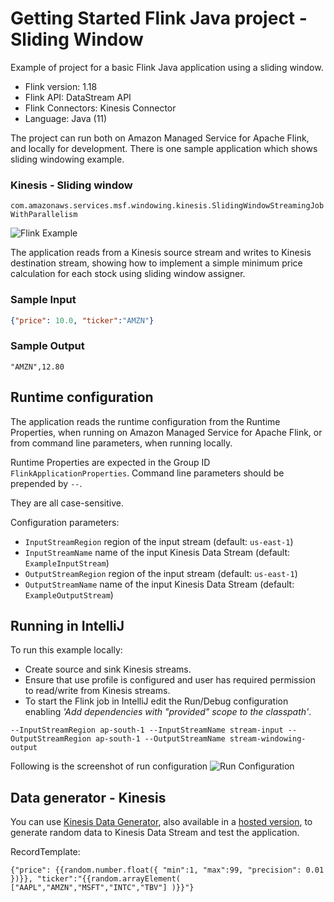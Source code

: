 # Getting Started Flink Java project - Sliding Window

Example of project for a basic Flink Java application using a sliding window.

* Flink version: 1.18
* Flink API: DataStream API
* Flink Connectors: Kinesis Connector
* Language: Java (11)

The project can run both on Amazon Managed Service for Apache Flink, and locally for development.
There is one sample application which shows sliding windowing example.

### Kinesis - Sliding window
`com.amazonaws.services.msf.windowing.kinesis.SlidingWindowStreamingJobWithParallelism`

![Flink Example](images/flink-kinesis-example.png)

The application reads from a Kinesis source stream and writes to Kinesis destination stream,
showing how to implement a simple minimum price calculation for each stock using sliding window assigner.

### Sample Input
```json
{"price": 10.0, "ticker":"AMZN"}
```
### Sample Output
```
"AMZN",12.80
```

## Runtime configuration

The application reads the runtime configuration from the Runtime Properties, when running on Amazon Managed Service for
Apache Flink, or from command line parameters, when running locally.

Runtime Properties are expected in the Group ID `FlinkApplicationProperties`.
Command line parameters should be prepended by `--`.

They are all case-sensitive.

Configuration parameters:

* `InputStreamRegion` region of the input stream (default: `us-east-1`)
* `InputStreamName` name of the input Kinesis Data Stream (default: `ExampleInputStream`)
* `OutputStreamRegion` region of the input stream (default: `us-east-1`)
* `OutputStreamName` name of the input Kinesis Data Stream (default: `ExampleOutputStream`)

## Running in IntelliJ
To run this example locally:
* Create source and sink Kinesis streams.
* Ensure that use profile is configured and user has required permission to read/write from Kinesis streams. 
* To start the Flink job in IntelliJ edit the Run/Debug configuration enabling *'Add dependencies with "provided" scope to
the classpath'*.

```
--InputStreamRegion ap-south-1 --InputStreamName stream-input --OutputStreamRegion ap-south-1 --OutputStreamName stream-windowing-output
```

Following is the screenshot of run configuration
![Run Configuration](images/runConfiguration.png)

## Data generator - Kinesis
You can use [Kinesis Data Generator](https://github.com/awslabs/amazon-kinesis-data-generator),
also available in a [hosted version](https://awslabs.github.io/amazon-kinesis-data-generator/web/producer.html),
to generate random data to Kinesis Data Stream and test the application.

RecordTemplate:

`{"price": {{random.number.float({
"min":1,
"max":99,
"precision": 0.01
})}}, "ticker":"{{random.arrayElement(
["AAPL","AMZN","MSFT","INTC","TBV"]
)}}"}`

